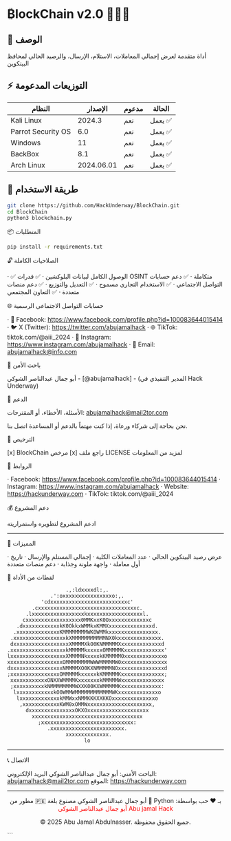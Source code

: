 # ₿lockChain v2.0 👨🏽‍💻

## 📖 الوصف
أداة متقدمة لعرض إجمالي المعاملات، الاستلام، الإرسال، والرصيد الحالي لمحافظ البيتكوين

## ⚡ التوزيعات المدعومة

| النظام | الإصدار | مدعوم | الحالة |
|--------|----------|--------|--------|
| Kali Linux | 2024.3 | نعم | يعمل ✅ |
| Parrot Security OS | 6.0 | نعم | يعمل ✅ |
| Windows | 11 | نعم | يعمل ✅ |
| BackBox | 8.1 | نعم | يعمل ✅ |
| Arch Linux | 2024.06.01 | نعم | يعمل ✅ |

## 🚀 طريقة الاستخدام

```bash
git clone https://github.com/HackUnderway/BlockChain.git
cd BlockChain
python3 blockchain.py
```

📦 المتطلبات

```bash
pip install -r requirements.txt
```

🔓 الصلاحيات الكاملة

· ✅ الوصول الكامل لبيانات البلوكشين
· ✅ قدرات OSINT متكاملة
· ✅ دعم حسابات التواصل الاجتماعي
· ✅ الاستخدام التجاري مسموح
· ✅ التعديل والتوزيع
· ✅ دعم منصات متعددة
· ✅ التعاون المجتمعي

🌐 حسابات التواصل الاجتماعي الرسمية

· 📘 Facebook: https://www.facebook.com/profile.php?id=100083644015414
· 🐦 X (Twitter): https://twitter.com/abujamalhack
· 🌐 TikTok: tiktok.com/@aiii_2024
· 💙 Instagram: https://www.instagram.com/abujamalhack
· 📧 Email: abujamalhack@info.com

👑 باحث الأمن

أبو جمال عبدالناصر الشوكي - [@abujamalhack] - (المدير التنفيذي في Hack Underway)

💝 الدعم

الأسئلة، الأخطاء، أو المقترحات:
abujamalhack@mail2tor.com

نحن بحاجة إلى شركاء ورعاة، إذا كنت مهتماً بالدعم أو المساعدة اتصل بنا.

📄 الترخيص

[x] BlockChain مرخص
[x] راجع ملف LICENSE لمزيد من المعلومات

🔗 الروابط

· Facebook: https://www.facebook.com/profile.php?id=100083644015414
· Instagram: https://www.instagram.com/abujamalhack
· Website: https://hackunderway.com
· TikTok: tiktok.com/@aiii_2024

💰 دعم المشروع

ادعم المشروع لتطويره واستمراريته

---

🎯 المميزات

· عرض رصيد البيتكوين الحالي
· عدد المعاملات الكلية
· إجمالي المستلم والإرسال
· تاريخ أول معاملة
· واجهة ملونة وجذابة
· دعم منصات متعددة

📸 لقطات من الأداة

```
                   .,:ldxxxxdl:,.                   
              .':oxxxxxxxxxxxxxxxxo:,.              
           'cdxxxxxxxxxxxxxxxxxxxxxxxxxc'           
        .cxxxxxxxxxxxxxxxxxxxxxxxxxxxxxxxxc.        
      .lxxxxxxxxxxxxxxxxxkxxxxxxxxxxxxxxxxxxl.      
     cxxxxxxxxxxxxxxxxxx0MMKxxK0Oxxxxxxxxxxxxxc     
   .dxxxxxxxxxxxxkK0OkkxWMMkxKMMXxxxxxxxxxxxxxxd.   
  .xxxxxxxxxxxxxxKMMMMMMMMWK0WMMkxxxxxxxxxxxxxxxx.  
 .xxxxxxxxxxxxxxxxxkXMMMMMMMMMMMNX0kxxxxxxxxxxxxxx. 
 dxxxxxxxxxxxxxxxxxxXMMMMXkO0KNMMMMMXxxxxxxxxxxxxxd 
.xxxxxxxxxxxxxxxxxxkMMMMMkxxxxxOMMMMMKxxxxxxxxxxxxx'
lxxxxxxxxxxxxxxxxxxXMMMMNkxxxxkKMMMMM0xxxxxxxxxxxxxo
xxxxxxxxxxxxxxxxxxOMMMMMMMMWWWMMMMMW0xxxxxxxxxxxxxxx
dxxxxxxxxxxxxxxxxxNMMMMXO0KXNMMMMMNOxxxxxxxxxxxxxxxd
;xxxxxxxxxxxxxxxxOMMMMMkxxxxxkKMMMMMKxxxxxxxxxxxxxx;
 xxxxxxxxxxxxONXXWMMMMKxxxxxxxkMMMMMWxxxxxxxxxxxxxx 
 ;xxxxxxxxxxkNMMMMMMMMWXXK00KXWMMMMMKxxxxxxxxxxxxx: 
  lxxxxxxxxxxxxkO0WMMWMMMMMMMMMMMMWKxxxxxxxxxxxxxo  
   lxxxxxxxxxxxxxkMMWxxNMMKKKXXKKOxxxxxxxxxxxxxxo   
    ,xxxxxxxxxxxxKWM0xOMMWxxxxxxxxxxxxxxxxxxxxx,    
      dxxxxxxxxxxxxxxxOKXOxxxxxxxxxxxxxxxxxxxx      
        xxxxxxxxxxxxxxxxxxxxxxxxxxxxxxxxxxxx        
          ;xxxxxxxxxxxxxxxxxxxxxxxxxxxxxx:          
             .xxxxxxxxxxxxxxxxxxxxxxxx.             
                   xxxxxxxxxxxxxx.                  
                         lo
```

---

📞 الاتصال

الباحث الأمني: أبو جمال عبدالناصر الشوكي
البريد الإلكتروني: abujamalhack@mail2tor.com
الموقع: https://hackunderway.com

---

<div align="center">

مطور من 🇵🇪 أبو جمال عبدالناصر الشوكي
مصنوع بلغة 🐍 Python
بـ ❤️ حب
بواسطة: <font color="red">أبو جمال عبدالناصر الشوكي Abu jamal Hack</font>

© 2025 Abu Jamal Abdulnasser. جميع الحقوق محفوظة.

</div>
```
